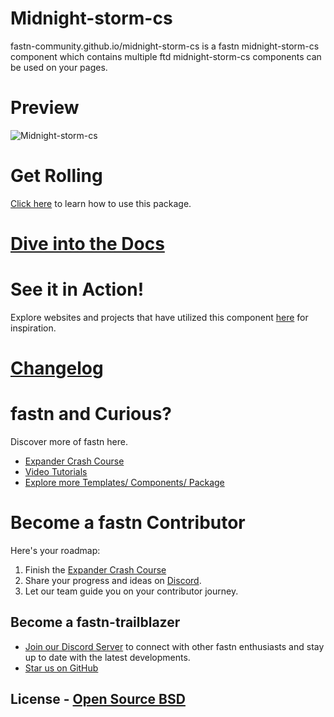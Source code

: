 # Midnight-storm-cs

fastn-community.github.io/midnight-storm-cs is a fastn midnight-storm-cs component which contains
multiple ftd midnight-storm-cs components can be used on your pages.

# Preview

![Midnight-storm-cs](static/midnight-storm-cs-screenshot.png)

# Get Rolling

[Click here](https://fastn-community.github.io/midnight-storm-cs/) to learn how to use this package.

# [Dive into the Docs](https://fastn-community.github.io/midnight-storm-cs/)

# See it in Action! 

Explore websites and projects that have utilized this component [here](https://fastn.com/home/)
for inspiration.


# [Changelog](Changelog.md)

# fastn and Curious?

Discover more of fastn here.

- [Expander Crash Course](https://fastn.com/expander/)
- [Video Tutorials](https://fastn.com/expander/hello-world/-/build/)
- [Explore more Templates/ Components/ Package](https://fastn.com/featured/)

# Become a fastn Contributor

Here's your roadmap:

1.  Finish the [Expander Crash Course](https://fastn.com/expander/)
2.  Share your progress and ideas on [Discord](https://discord.gg/bucrdvptYd).
3.  Let our team guide you on your contributor journey.

## Become a fastn-trailblazer

- [Join our Discord Server](https://discord.gg/bucrdvptYd) to connect with other fastn enthusiasts and stay up to date with the latest developments.
- [Star us on GitHub](https://github.com/fastn-stack/fastn/)

## License - [Open Source BSD](https://github.com/fastn-community/midnight-storm-cs/blob/main/LICENSE)
